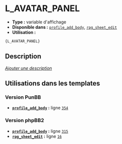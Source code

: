 # L_AVATAR_PANEL
* __Type :__ variable d'affichage
* __Disponible dans :__ [`profile_add_body`](../tpl/var/profile_add_body.md#readme), [`rpg_sheet_edit`](../tpl/var/rpg_sheet_edit.md#readme)
* __Utilisation :__

```html
{L_AVATAR_PANEL}
```

## Description
[*Ajouter une description*](https://fa-tvars.appspot.com/var/L_AVATAR_PANEL)

## Utilisations dans les templates

### Version PunBB
* __[`profile_add_body`](../tpl/var/profile_add_body.md#readme) :__ ligne [`354`](../tpl/src/punbb/profile_add_body.tpl#L354)

### Version phpBB2
* __[`profile_add_body`](../tpl/var/profile_add_body.md#readme) :__ ligne [`315`](../tpl/src/subsilver/profile_add_body.tpl#L315)
* __[`rpg_sheet_edit`](../tpl/var/rpg_sheet_edit.md#readme) :__ ligne [`16`](../tpl/src/subsilver/rpg_sheet_edit.tpl#L16)